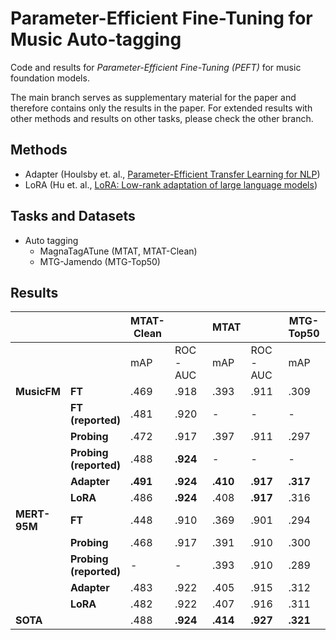 # Parameter-Efficient Fine-Tuning for Music Auto-tagging

Code and results for *Parameter-Efficient Fine-Tuning (PEFT)* for music foundation models.

The main branch serves as supplementary material for the paper and therefore contains only the results in the paper. For extended results with other methods and results on other tasks, please check the other branch.

## Methods
- Adapter (Houlsby et. al., [Parameter-Efficient Transfer Learning for NLP](https://proceedings.mlr.press/v97/houlsby19a/houlsby19a.pdf))
- LoRA (Hu et. al., [LoRA: Low-rank adaptation of large language models](https://openreview.net/forum?id=nZeVKeeFYf9))

## Tasks and Datasets
- Auto tagging
    - MagnaTagATune (MTAT, MTAT-Clean)
    - MTG-Jamendo (MTG-Top50)

## Results

| | | MTAT-Clean |                | MTAT |                | MTG-Top50 |         |
|-|-|------------|----------------|------|----------------|-----------|---------|
| | | mAP        | ROC-AUC        | mAP  | ROC-AUC        | mAP       | ROC-AUC |
| **MusicFM**  | **FT**                 | .469     | .918     | .393     | .911     | .309     | .837     |
|              | **FT (reported)**      | .481     | .920     | -        | -        | -        | -        |
|              | **Probing**            | .472     | .917     | .397     | .911     | .297     | .833     |
|              | **Probing (reported)** | .488     | **.924** | -        | -        | -        | -        |
|              | **Adapter**            | **.491** | **.924** | **.410** | **.917** | **.317** | **.840** |
|              | **LoRA**               | .486     | **.924** | .408     | **.917** | .316     | **.840** |
| **MERT-95M** | **FT**                 | .448     | .910     | .369     | .901     | .294     | .828     |
|              | **Probing**            | .468     | .917     | .391     | .910     | .300     | .828     |
|              | **Probing (reported)** | -        | -        | .393     | .910     | .289     | .830     |
|              | **Adapter**            | .483     | .922     | .405     | .915     | .312     | **.840** |
|              | **LoRA**               | .482     | .922     | .407     | .916     | .311     | **.840** |
| **SOTA**     |                        | .488     | **.924** | **.414** | **.927** | **.321** | **.843** |
